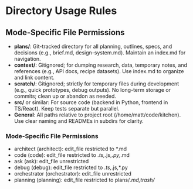 # Directory Usage Rules
## Mode-Specific File Permissions

- **plans/**: Git-tracked directory for all planning, outlines, specs, and decisions (e.g., brief.md, design-system.md). Maintain an index.md for navigation.
- **context/**: Gitignored; for dumping research, data, temporary notes, and references (e.g., API docs, recipe datasets). Use index.md to organize and link content.
- **scratch/**: Gitignored; strictly for temporary files during development (e.g., quick prototypes, debug outputs). No long-term storage or commits; clean up or abandon as needed.
- **src/** or similar: For source code (backend in Python, frontend in TS/React). Keep tests separate but parallel.
- **General**: All paths relative to project root (/home/matt/code/kitchen). Use clear naming and READMEs in subdirs for clarity.

### Mode-Specific File Permissions
- architect (architect): edit_file restricted to *.md
- code (code): edit_file restricted to *.ts,*.js,*.py,*.md
- ask (ask): edit_file unrestricted
- debug (debug): edit_file restricted to *.ts,*.js,*.py
- orchestrator (orchestrator): edit_file unrestricted
- planning (planning): edit_file restricted to plans/*.md,trash/*